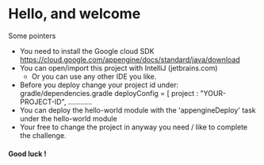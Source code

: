 # Hello, and welcome

Some pointers

- You need to install the Google cloud SDK https://cloud.google.com/appengine/docs/standard/java/download
- You can open/import this project with IntelliJ (jetbrains.com)
    - Or you can use any other IDE you like.
- Before you deploy change your project id under: gradle/dependencies.gradle     deployConfig = [ project : "YOUR-PROJECT-ID", ............
- You can deploy the hello-world module with the 'appengineDeploy' task under the hello-world module
- Your free to change the project in anyway you need / like to complete the challenge.

#### Good luck !
